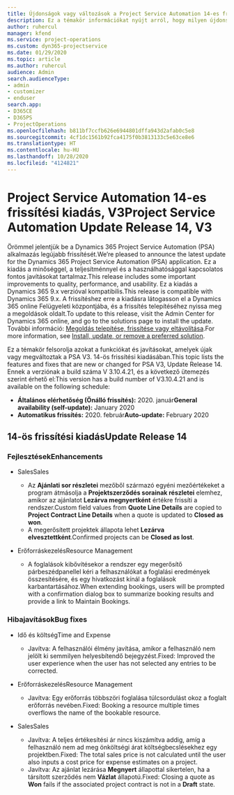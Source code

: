 ```yaml
---
title: Újdonságok vagy változások a Project Service Automation 14-es frissítési kiadásának V3 változatában
description: Ez a témakör információkat nyújt arról, hogy milyen újdonságok és változások vannak a Project Service Automation 14-es frissítési kiadásának V3 verziójában.
author: ruhercul
manager: kfend
ms.service: project-operations
ms.custom: dyn365-projectservice
ms.date: 01/29/2020
ms.topic: article
ms.author: ruhercul
audience: Admin
search.audienceType:
- admin
- customizer
- enduser
search.app:
- D365CE
- D365PS
- ProjectOperations
ms.openlocfilehash: b811bf7ccfb626e6944801dffa943d2afab0c5e8
ms.sourcegitcommit: 4cf1dc1561b92fca4175f0b3813133c5e63ce8e6
ms.translationtype: HT
ms.contentlocale: hu-HU
ms.lasthandoff: 10/28/2020
ms.locfileid: "4124821"
---
```

# <a name="project-service-automation-update-release-14-v3"></a><span data-ttu-id="5a0b1-103">Project Service Automation 14-es frissítési kiadás, V3</span><span class="sxs-lookup"><span data-stu-id="5a0b1-103">Project Service Automation Update Release 14, V3</span></span>
<span data-ttu-id="5a0b1-104">Örömmel jelentjük be a Dynamics 365 Project Service Automation (PSA) alkalmazás legújabb frissítését.</span><span class="sxs-lookup"><span data-stu-id="5a0b1-104">We’re pleased to announce the latest update for the Dynamics 365 Project Service Automation (PSA) application.</span></span> <span data-ttu-id="5a0b1-105">Ez a kiadás a minőséggel, a teljesítménnyel és a használhatósággal kapcsolatos fontos javításokat tartalmaz.</span><span class="sxs-lookup"><span data-stu-id="5a0b1-105">This release includes some important improvements to quality, performance, and usability.</span></span> <span data-ttu-id="5a0b1-106">Ez a kiadás a Dynamics 365 9.x verzióval kompatibilis.</span><span class="sxs-lookup"><span data-stu-id="5a0b1-106">This release is compatible with Dynamics 365 9.x.</span></span> <span data-ttu-id="5a0b1-107">A frissítéshez erre a kiadásra látogasson el a Dynamics 365 online Felügyeleti központjába, és a frissítés telepítéséhez nyissa meg a megoldások oldalt.</span><span class="sxs-lookup"><span data-stu-id="5a0b1-107">To update to this release, visit the Admin Center for Dynamics 365 online, and go to the solutions page to install the update.</span></span> <span data-ttu-id="5a0b1-108">További információ: [Megoldás telepítése, frissítése vagy eltávolítása](https://docs.microsoft.com/power-platform/admin/install-remove-preferred-solution).</span><span class="sxs-lookup"><span data-stu-id="5a0b1-108">For more information, see [Install, update, or remove a preferred solution](https://docs.microsoft.com/power-platform/admin/install-remove-preferred-solution).</span></span>

<span data-ttu-id="5a0b1-109">Ez a témakör felsorolja azokat a funkciókat és javításokat, amelyek újak vagy megváltoztak a PSA V3. 14-ös frissítési kiadásában.</span><span class="sxs-lookup"><span data-stu-id="5a0b1-109">This topic lists the features and fixes that are new or changed for PSA V3, Update Release 14.</span></span> <span data-ttu-id="5a0b1-110">Ennek a verziónak a build száma V 3.10.4.21, és a következő ütemezés szerint érhető el:</span><span class="sxs-lookup"><span data-stu-id="5a0b1-110">This version has a build number of V3.10.4.21 and is available on the following schedule:</span></span>

- <span data-ttu-id="5a0b1-111">**Általános elérhetőség (Önálló frissítés):** 2020. január</span><span class="sxs-lookup"><span data-stu-id="5a0b1-111">**General availability (self-update):** January 2020</span></span>
- <span data-ttu-id="5a0b1-112">**Automatikus frissítés:** 2020. február</span><span class="sxs-lookup"><span data-stu-id="5a0b1-112">**Auto-update:** February 2020</span></span>

## <a name="update-release-14"></a><span data-ttu-id="5a0b1-113">14-ös frissítési kiadás</span><span class="sxs-lookup"><span data-stu-id="5a0b1-113">Update Release 14</span></span>

### <a name="enhancements"></a><span data-ttu-id="5a0b1-114">Fejlesztések</span><span class="sxs-lookup"><span data-stu-id="5a0b1-114">Enhancements</span></span>

- <span data-ttu-id="5a0b1-115">Sales</span><span class="sxs-lookup"><span data-stu-id="5a0b1-115">Sales</span></span>

     - <span data-ttu-id="5a0b1-116">Az **Ajánlati sor részletei** mezőből származó egyéni mezőértékeket a program átmásolja a **Projektszerződés sorainak részletei** elemhez, amikor az ajánlatot **Lezárva megnyertként** értékre frissíti a rendszer.</span><span class="sxs-lookup"><span data-stu-id="5a0b1-116">Custom field values from **Quote Line Details** are copied to **Project Contract Line Details** when a quote is updated to **Closed as won**.</span></span>
     - <span data-ttu-id="5a0b1-117">A megerősített projektek állapota lehet **Lezárva elvesztettként**.</span><span class="sxs-lookup"><span data-stu-id="5a0b1-117">Confirmed projects can be **Closed as lost**.</span></span>

- <span data-ttu-id="5a0b1-118">Erőforráskezelés</span><span class="sxs-lookup"><span data-stu-id="5a0b1-118">Resource Management</span></span>

     - <span data-ttu-id="5a0b1-119">A foglalások kibővítésekor a rendszer egy megerősítő párbeszédpanellel kéri a felhasználókat a foglalási eredmények összesítésére, és egy hivatkozást kínál a foglalások karbantartásához.</span><span class="sxs-lookup"><span data-stu-id="5a0b1-119">When extending bookings, users will be prompted with a confirmation dialog box to summarize booking results and provide a link to Maintain Bookings.</span></span>


### <a name="bug-fixes"></a><span data-ttu-id="5a0b1-120">Hibajavítások</span><span class="sxs-lookup"><span data-stu-id="5a0b1-120">Bug fixes</span></span>

- <span data-ttu-id="5a0b1-121">Idő és költség</span><span class="sxs-lookup"><span data-stu-id="5a0b1-121">Time and Expense</span></span>

     - <span data-ttu-id="5a0b1-122">Javítva: A felhasználói élmény javítása, amikor a felhasználó nem jelölt ki semmilyen helyesbítendő bejegyzést.</span><span class="sxs-lookup"><span data-stu-id="5a0b1-122">Fixed: Improved the user experience when the user has not selected any entries to be corrected.</span></span>

- <span data-ttu-id="5a0b1-123">Erőforráskezelés</span><span class="sxs-lookup"><span data-stu-id="5a0b1-123">Resource Management</span></span>

     - <span data-ttu-id="5a0b1-124">Javítva: Egy erőforrás többszöri foglalása túlcsordulást okoz a foglalt erőforrás nevében.</span><span class="sxs-lookup"><span data-stu-id="5a0b1-124">Fixed: Booking a resource multiple times overflows the name of the bookable resource.</span></span>

- <span data-ttu-id="5a0b1-125">Sales</span><span class="sxs-lookup"><span data-stu-id="5a0b1-125">Sales</span></span>

     - <span data-ttu-id="5a0b1-126">Javítva: A teljes értékesítési ár nincs kiszámítva addig, amíg a felhasználó nem ad meg önköltségi árat költségbecslésekhez egy projektben.</span><span class="sxs-lookup"><span data-stu-id="5a0b1-126">Fixed: The total sales price is not calculated until the user also inputs a cost price for expense estimates on a project.</span></span>
     - <span data-ttu-id="5a0b1-127">Javítva: Az ajánlat lezárása **Megnyert** állapottal sikertelen, ha a társított szerződés nem **Vázlat** állapotú.</span><span class="sxs-lookup"><span data-stu-id="5a0b1-127">Fixed: Closing a quote as **Won** fails if the associated project contract is not in a **Draft** state.</span></span>

